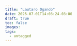 ```yaml
---
title: "Lautaro Ogando"
date: 2025-07-01T14:03:24-03:00
draft: true
toc: false
images:
tags:
  - untagged
---
```


